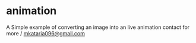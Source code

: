 # animation
A Simple example of converting an image into an live animation
contact for more / mkataria096@gmail.com
